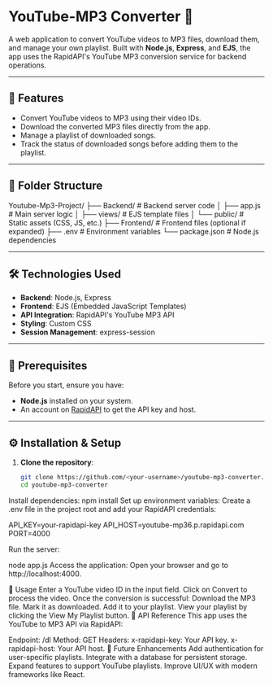# YouTube-MP3 Converter 🎵

A web application to convert YouTube videos to MP3 files, download them, and manage your own playlist. Built with **Node.js**, **Express**, and **EJS**, the app uses the RapidAPI's YouTube MP3 conversion service for backend operations.

---

## 🚀 Features
- Convert YouTube videos to MP3 using their video IDs.
- Download the converted MP3 files directly from the app.
- Manage a playlist of downloaded songs.
- Track the status of downloaded songs before adding them to the playlist.

---

## 📂 Folder Structure
Youtube-Mp3-Project/ ├── Backend/ # Backend server code │ ├── app.js # Main server logic │ ├── views/ # EJS template files │ └── public/ # Static assets (CSS, JS, etc.) ├── Frontend/ # Frontend files (optional if expanded) ├── .env # Environment variables └── package.json # Node.js dependencies


---

## 🛠️ Technologies Used
- **Backend**: Node.js, Express
- **Frontend**: EJS (Embedded JavaScript Templates)
- **API Integration**: RapidAPI's YouTube MP3 API
- **Styling**: Custom CSS
- **Session Management**: express-session

---

## 📜 Prerequisites
Before you start, ensure you have:
- **Node.js** installed on your system.
- An account on [RapidAPI](https://rapidapi.com/) to get the API key and host.

---

## ⚙️ Installation & Setup
1. **Clone the repository**:
   ```bash
   git clone https://github.com/<your-username>/youtube-mp3-converter.git
   cd youtube-mp3-converter
Install dependencies:
  npm install
  Set up environment variables: Create a .env file in the project root and add your RapidAPI credentials:

  API_KEY=your-rapidapi-key
  API_HOST=youtube-mp36.p.rapidapi.com
  PORT=4000

Run the server:

  node app.js
  Access the application: Open your browser and go to http://localhost:4000.

📝 Usage
  Enter a YouTube video ID in the input field.
  Click on Convert to process the video.
  Once the conversion is successful:
  Download the MP3 file.
  Mark it as downloaded.
  Add it to your playlist.
  View your playlist by clicking the View My Playlist button.
📖 API Reference
  This app uses the YouTube to MP3 API via RapidAPI:

  Endpoint: /dl
  Method: GET
  Headers:
  x-rapidapi-key: Your API key.
  x-rapidapi-host: Your API host.
  🚧 Future Enhancements
  Add authentication for user-specific playlists.
  Integrate with a database for persistent storage.
  Expand features to support YouTube playlists.
  Improve UI/UX with modern frameworks like React.
